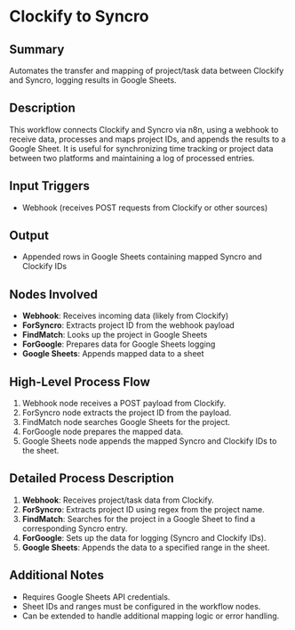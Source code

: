 # Clockify to Syncro

## Summary
Automates the transfer and mapping of project/task data between Clockify and Syncro, logging results in Google Sheets.

## Description
This workflow connects Clockify and Syncro via n8n, using a webhook to receive data, processes and maps project IDs, and appends the results to a Google Sheet. It is useful for synchronizing time tracking or project data between two platforms and maintaining a log of processed entries.

## Input Triggers
- Webhook (receives POST requests from Clockify or other sources)

## Output
- Appended rows in Google Sheets containing mapped Syncro and Clockify IDs

## Nodes Involved
- **Webhook**: Receives incoming data (likely from Clockify)
- **ForSyncro**: Extracts project ID from the webhook payload
- **FindMatch**: Looks up the project in Google Sheets
- **ForGoogle**: Prepares data for Google Sheets logging
- **Google Sheets**: Appends mapped data to a sheet

## High-Level Process Flow
1. Webhook node receives a POST payload from Clockify.
2. ForSyncro node extracts the project ID from the payload.
3. FindMatch node searches Google Sheets for the project.
4. ForGoogle node prepares the mapped data.
5. Google Sheets node appends the mapped Syncro and Clockify IDs to the sheet.

## Detailed Process Description
1. **Webhook**: Receives project/task data from Clockify.
2. **ForSyncro**: Extracts project ID using regex from the project name.
3. **FindMatch**: Searches for the project in a Google Sheet to find a corresponding Syncro entry.
4. **ForGoogle**: Sets up the data for logging (Syncro and Clockify IDs).
5. **Google Sheets**: Appends the data to a specified range in the sheet.

## Additional Notes
- Requires Google Sheets API credentials.
- Sheet IDs and ranges must be configured in the workflow nodes.
- Can be extended to handle additional mapping logic or error handling.

